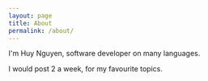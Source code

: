 ```yaml
---
layout: page
title: About
permalink: /about/
---
```


I'm Huy Nguyen, software developer on many languages.

I would post 2 a week, for my favourite topics.
